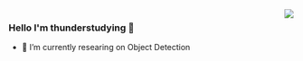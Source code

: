 <img align="right" src="https://github-readme-stats.vercel.app/api?username=thunderstudying&show_icons=true&icon_color=CE1D2D&text_color=718096&bg_color=ffffff&hide_title=true&hide=contribs" />

### Hello I'm thunderstudying 👋

<!--
**thunderstudying/thunderstudying** is a ✨ _special_ ✨ repository because its `README.md` (this file) appears on your GitHub profile.

Here are some ideas to get you started:

- 🔭 I’m currently working on ...
- 🌱 I’m currently learning ...
- 👯 I’m looking to collaborate on ...
- 🤔 I’m looking for help with ...
- 💬 Ask me about ...
- 📫 How to reach me: ...
- 😄 Pronouns: ...
- ⚡ Fun fact: ...
-->
- 🔭 I’m currently researing on Object Detection
